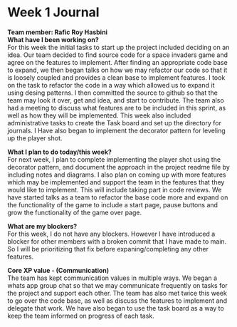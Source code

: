 # Week 1 Journal
<b>Team member: Rafic Roy Hasbini</b>
<br>
<b>What have I been working on?</b>
<br>
For this week the initial tasks to start up the project included deciding on an idea. Our team decided to find source code for a space invaders game and agree on the features to implement.
After finding an appropriate code base to expand, we then began talks on how we may refactor our code so that it is loosely coupled and provides a clean base to implement features.
I took on the task to refactor the code in a way which allowed us to expand it using desing patterns. I then committed the source to github so that the team may look it over, get and idea, and start to contribute.
The team also had a meeting to discuss what features are to be included in this sprint, as well as how they will be implemented. 
This week also included administrative tasks to create the Task board and set up the directory for journals. I Have also began to implement the decorator pattern for leveling up the player shot.

<b>What I plan to do today/this week?</b>
<br>
For next week, I plan to complete implementing the player shot using the decorator pattern, and document the approach in the project readme file by including notes and diagrams.
I also plan on coming up with more features which may be implemented and support the team in the features that they would like to implement. This will include taking part in code reviews.
We have started talks as a team to refactor the base code more and expand on the functionality of the game to include a start page, pause buttons and grow the functionality of the game over page.

<b>What are my blockers?</b>
<br>
For this week, I do not have any blockers. 
However I have introduced a blocker for other members with a broken commit that I have made to main. So I will be prioritizing that fix before expaning/completing any other features.

<b>Core XP value - (Communication)</b>
<br>
The team has kept communication values in multiple ways. We began a whats app group chat so that we may communicate frequently on tasks for the project and support each other.
The team has also met twice this week to go over the code base, as well as discuss the features to implement and delegate that work.
We have also began to use the task board as a way to keep the team informed on progress of each task.
